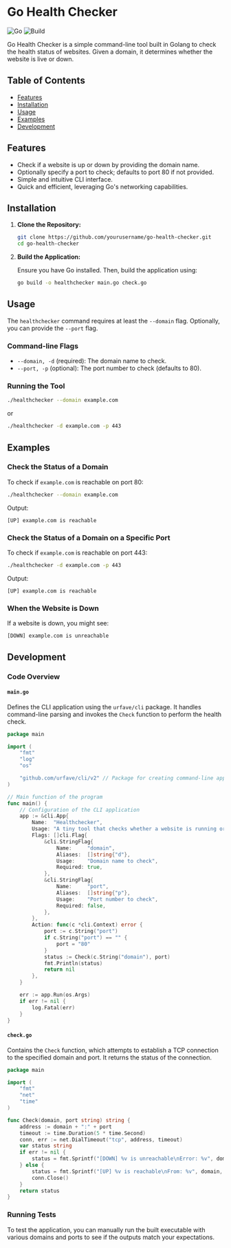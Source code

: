 # Go Health Checker

![Go](https://img.shields.io/badge/Go-1.20-blue.svg)
![Build](https://img.shields.io/badge/Build-Passing-brightgreen.svg)

Go Health Checker is a simple command-line tool built in Golang to check the health status of websites. Given a domain, it determines whether the website is live or down. 

## Table of Contents

- [Features](#features)
- [Installation](#installation)
- [Usage](#usage)
- [Examples](#examples)
- [Development](#development)

## Features

- Check if a website is up or down by providing the domain name.
- Optionally specify a port to check; defaults to port 80 if not provided.
- Simple and intuitive CLI interface.
- Quick and efficient, leveraging Go's networking capabilities.

## Installation

1. **Clone the Repository:**

   ```bash
   git clone https://github.com/yourusername/go-health-checker.git
   cd go-health-checker
   ```

2. **Build the Application:**

   Ensure you have Go installed. Then, build the application using:

   ```bash
   go build -o healthchecker main.go check.go
   ```

## Usage

The `healthchecker` command requires at least the `--domain` flag. Optionally, you can provide the `--port` flag.

### Command-line Flags

- `--domain, -d` (required): The domain name to check.
- `--port, -p` (optional): The port number to check (defaults to 80).

### Running the Tool

```bash
./healthchecker --domain example.com
```

or

```bash
./healthchecker -d example.com -p 443
```

## Examples

### Check the Status of a Domain

To check if `example.com` is reachable on port 80:

```bash
./healthchecker --domain example.com
```

Output:
```
[UP] example.com is reachable
```

### Check the Status of a Domain on a Specific Port

To check if `example.com` is reachable on port 443:

```bash
./healthchecker -d example.com -p 443
```

Output:
```
[UP] example.com is reachable
```

### When the Website is Down

If a website is down, you might see:

```
[DOWN] example.com is unreachable
```

## Development

### Code Overview

#### `main.go`

Defines the CLI application using the `urfave/cli` package. It handles command-line parsing and invokes the `Check` function to perform the health check.

```go
package main

import (
	"fmt"
	"log"
	"os"

	"github.com/urfave/cli/v2" // Package for creating command-line applications
)

// Main function of the program
func main() {
	// Configuration of the CLI application
	app := &cli.App{
		Name:  "Healthchecker",
		Usage: "A tiny tool that checks whether a website is running or is down",
		Flags: []cli.Flag{
			&cli.StringFlag{
				Name:     "domain",
				Aliases:  []string{"d"},
				Usage:    "Domain name to check",
				Required: true,
			},
			&cli.StringFlag{
				Name:     "port",
				Aliases:  []string{"p"},
				Usage:    "Port number to check",
				Required: false,
			},
		},
		Action: func(c *cli.Context) error {
			port := c.String("port")
			if c.String("port") == "" {
				port = "80"
			}
			status := Check(c.String("domain"), port)
			fmt.Println(status)
			return nil
		},
	}

	err := app.Run(os.Args)
	if err != nil {
		log.Fatal(err)
	}
}
```

#### `check.go`

Contains the `Check` function, which attempts to establish a TCP connection to the specified domain and port. It returns the status of the connection.

```go
package main

import (
	"fmt"
	"net"
	"time"
)

func Check(domain, port string) string {
	address := domain + ":" + port
	timeout := time.Duration(5 * time.Second)
	conn, err := net.DialTimeout("tcp", address, timeout)
	var status string
	if err != nil {
		status = fmt.Sprintf("[DOWN] %v is unreachable\nError: %v", domain, err)
	} else {
		status = fmt.Sprintf("[UP] %v is reachable\nFrom: %v", domain, conn.LocalAddr())
		conn.Close()
	}
	return status
}
```

### Running Tests

To test the application, you can manually run the built executable with various domains and ports to see if the outputs match your expectations.
